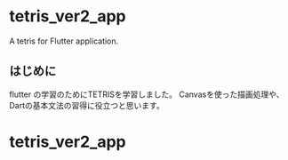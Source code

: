 # tetris_ver2_app

A tetris for Flutter application.

## はじめに

flutter の学習のためにTETRISを学習しました。
Canvasを使った描画処理や、Dartの基本文法の習得に役立つと思います。

# tetris_ver2_app
